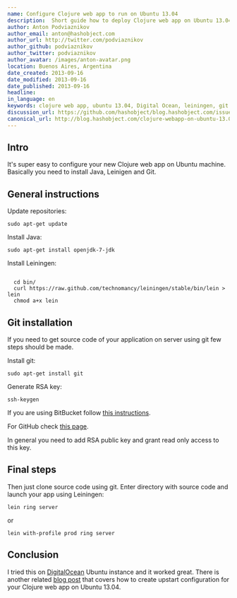 ```yaml
---
name: Configure Clojure web app to run on Ubuntu 13.04
description:  Short guide how to deploy Clojure web app on Ubuntu 13.04 with HTTPS support with almost no cost
author: Anton Podviaznikov
author_email: anton@hashobject.com
author_url: http://twitter.com/podviaznikov
author_github: podviaznikov
author_twitter: podviaznikov
author_avatar: /images/anton-avatar.png
location: Buenos Aires, Argentina
date_created: 2013-09-16
date_modified: 2013-09-16
date_published: 2013-09-16
headline:
in_language: en
keywords: clojure web app, ubuntu 13.04, Digital Ocean, leiningen, git
discussion_url: https://github.com/hashobject/blog.hashobject.com/issues/9
canonical_url: http://blog.hashobject.com/clojure-webapp-on-ubuntu-13.04
---
```

## Intro

It's super easy to configure your new Clojure web app on Ubuntu machine.
Basically you need to install Java, Leinigen and Git.


## General instructions

Update repositories:

`sudo apt-get update`

Install Java:

`sudo apt-get install openjdk-7-jdk`

Install Leiningen:

```shell

  cd bin/
  curl https://raw.github.com/technomancy/leiningen/stable/bin/lein > lein
  chmod a+x lein

```

## Git installation

If you need to get source code of your application on server using git few steps should be made.

Install git:

`sudo apt-get install git`

Generate RSA key:

`ssh-keygen`

If you are using BitBucket follow [this instructions](https://confluence.atlassian.com/pages/viewpage.action?pageId=270827678).

For GitHub check [this page](https://help.github.com/articles/generating-ssh-keys).

In general you need to add RSA public key and grant read only access to this key.


## Final steps

Then just clone source code using git. Enter directory with source code and launch your app using
Leiningen:

`lein ring server`

or

`lein with-profile prod ring server`


## Conclusion

I tried this on [DigitalOcean](http://digitalocean.com) Ubuntu instance and it worked great.
There is another related [blog post](http://blog.hashobject.com/upstart-configuration-for-clojure-apps/)
that covers how to create upstart configuration for your Clojure web app on Ubuntu 13.04.
